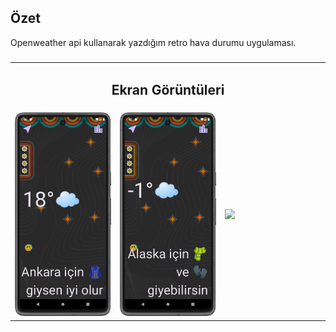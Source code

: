 ## Özet
  Openweather api kullanarak yazdığım retro hava durumu uygulaması. 

<summary><h3></h3></summary>
  <table style="width: 100%;">
    <tr>
      <td colspan="4" style="text-align: center;"><h2>Ekran Görüntüleri </h2></td>
    </tr>
    <tr>
      <td style="width: 25%;"><img src="hava_durumu/screenshot/1.png" style="max-width: 100%; height: auto;"></td>
      <td style="width: 25%;"><img src="hava_durumu/screenshot/2.png" style="max-width: 100%; height: auto;"></td>
      <td style="width: 25%;"><img src="hava_durumu/screenshot/3.png" style="max-width: 100%; height: auto;"></td>
    </tr>
